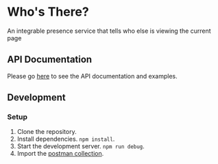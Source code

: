 # Who's There?
An integrable presence service that tells who else is viewing the current page

## API Documentation
Please go [here](https://documenter.getpostman.com/view/8438600/SzYgSavK) to see the API documentation and examples.

## Development
### Setup
1. Clone the repository.
2. Install dependencies. `npm install`.
3. Start the development server. `npm run debug`.
4. Import the [postman collection](https://raw.githubusercontent.com/shashaBot/whos-there/master/whos-there.postman_collection.json?token=AE6IXJDZTJSIZ5IV5UKAW3S6ST4PU).

